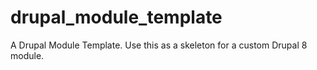 drupal_module_template
======================

A Drupal Module Template. Use this as a skeleton for a custom Drupal 8 module.

